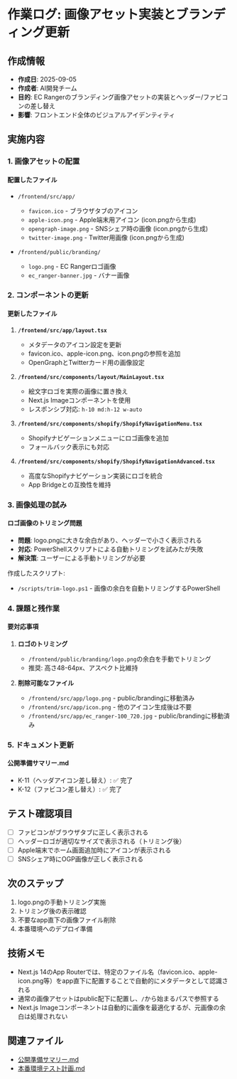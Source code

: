 # 作業ログ: 画像アセット実装とブランディング更新

## 作成情報
- **作成日**: 2025-09-05
- **作成者**: AI開発チーム
- **目的**: EC Rangerのブランディング画像アセットの実装とヘッダー/ファビコンの差し替え
- **影響**: フロントエンド全体のビジュアルアイデンティティ

## 実施内容

### 1. 画像アセットの配置

#### 配置したファイル
- `/frontend/src/app/`
  - `favicon.ico` - ブラウザタブのアイコン
  - `apple-icon.png` - Apple端末用アイコン (icon.pngから生成)
  - `opengraph-image.png` - SNSシェア時の画像 (icon.pngから生成)
  - `twitter-image.png` - Twitter用画像 (icon.pngから生成)

- `/frontend/public/branding/`
  - `logo.png` - EC Rangerロゴ画像
  - `ec_ranger-banner.jpg` - バナー画像

### 2. コンポーネントの更新

#### 更新したファイル
1. **`/frontend/src/app/layout.tsx`**
   - メタデータのアイコン設定を更新
   - favicon.ico、apple-icon.png、icon.pngの参照を追加
   - OpenGraphとTwitterカード用の画像設定

2. **`/frontend/src/components/layout/MainLayout.tsx`**
   - 絵文字ロゴを実際の画像に置き換え
   - Next.js Imageコンポーネントを使用
   - レスポンシブ対応: `h-10 md:h-12 w-auto`

3. **`/frontend/src/components/shopify/ShopifyNavigationMenu.tsx`**
   - Shopifyナビゲーションメニューにロゴ画像を追加
   - フォールバック表示にも対応

4. **`/frontend/src/components/shopify/ShopifyNavigationAdvanced.tsx`**
   - 高度なShopifyナビゲーション実装にロゴを統合
   - App Bridgeとの互換性を維持

### 3. 画像処理の試み

#### ロゴ画像のトリミング問題
- **問題**: logo.pngに大きな余白があり、ヘッダーで小さく表示される
- **対応**: PowerShellスクリプトによる自動トリミングを試みたが失敗
- **解決策**: ユーザーによる手動トリミングが必要

作成したスクリプト:
- `/scripts/trim-logo.ps1` - 画像の余白を自動トリミングするPowerShell

### 4. 課題と残作業

#### 要対応事項
1. **ロゴのトリミング**
   - `/frontend/public/branding/logo.png`の余白を手動でトリミング
   - 推奨: 高さ48-64px、アスペクト比維持

2. **削除可能なファイル**
   - `/frontend/src/app/logo.png` - public/brandingに移動済み
   - `/frontend/src/app/icon.png` - 他のアイコン生成後は不要
   - `/frontend/src/app/ec_ranger-100_720.jpg` - public/brandingに移動済み

### 5. ドキュメント更新

#### 公開準備サマリー.md
- K-11（ヘッダアイコン差し替え）: ✅ 完了
- K-12（ファビコン差し替え）: ✅ 完了

## テスト確認項目
- [ ] ファビコンがブラウザタブに正しく表示される
- [ ] ヘッダーロゴが適切なサイズで表示される（トリミング後）
- [ ] Apple端末でホーム画面追加時にアイコンが表示される
- [ ] SNSシェア時にOGP画像が正しく表示される

## 次のステップ
1. logo.pngの手動トリミング実施
2. トリミング後の表示確認
3. 不要なapp直下の画像ファイル削除
4. 本番環境へのデプロイ準備

## 技術メモ
- Next.js 14のApp Routerでは、特定のファイル名（favicon.ico、apple-icon.png等）をapp直下に配置することで自動的にメタデータとして認識される
- 通常の画像アセットはpublic配下に配置し、`/`から始まるパスで参照する
- Next.js Imageコンポーネントは自動的に画像を最適化するが、元画像の余白は処理されない

## 関連ファイル
- [公開準備サマリー.md](/docs/00-production-release/公開準備サマリー.md)
- [本番環境テスト計画.md](/docs/00-production-release/本番環境テスト計画.md)